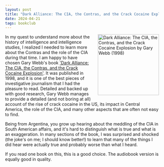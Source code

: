 ```yaml
---
layout: post
title: "Dark Alliance: The CIA, the Contras, and the Crack Cocaine Explosion"
date: 2024-04-21
tags: bookclub
---
```


<img src="https://images-na.ssl-images-amazon.com/images/S/compressed.photo.goodreads.com/books/1530713978i/40718249.jpg" alt="Dark Alliance: The CIA, the Contras, and the Crack Cocaine Explosion by Gary Webb (1998)" title="Dark Alliance: The CIA, the Contras, and the Crack Cocaine Explosion by Gary Webb (1998)" width="200" style="float:right; margin-left:20px; margin-bottom:10px; width:200px;"/>

In my quest to understand more about the history of intelligence and intelligence studies, I realized I needed to learn more about the Contras and the role of the CIA during that time. I am happy to have chosen Gary Webb's book ['Dark Alliance: The CIA, the Contras, and the Crack Cocaine Explosion'](https://www.goodreads.com/book/show/40718249-dark-alliance).
It was published in  1998, and it is one of the best pieces of investigative journalism that I had the pleasure to read. Detailed and backed up with good research, Gary Webb manages to provide a detailed (and not boring at all) account of the rise of crack cocaine in the US, its impact in Central America, the role of the CIA, and many other aspects that are often not easy to find.

Being from Argentina, you grow up hearing about the meddling of the CIA in South American affairs, and it's hard to distinguish what is true and what is an exaggeration. In many sections of the book, I was surprised and shocked (the joke's on me; I should know better!) to learn that many of the things I did hear were actually true and probably worse than what I heard.

If you read one book on this, this is a good choice. The audiobook version is equally good in quality.

